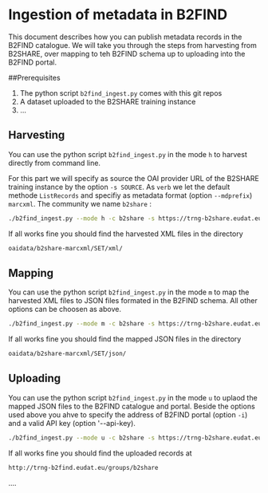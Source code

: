# Ingestion of metadata in B2FIND
This document describes how you can publish metadata records in the B2FIND catalogue.
We will take you through the steps from harvesting from B2SHARE, over mapping to teh B2FIND schema up to uploading into the B2FIND portal.

##Prerequisites
1. The python script `b2find_ingest.py` comes with this git repos 
2. A dataset uploaded to the B2SHARE training instance
3. ...

## Harvesting

You can use the python script `b2find_ingest.py` in the mode `h` to harvest directly from command line.

For this part we will specify as source the OAI provider URL of the B2SHARE training instance by the option `-s SOURCE`. As `verb` we let the default methode `ListRecords` and specifiy as metadata format (option `--mdprefix`) `marcxml`. The community we name `b2share` :


```sh
./b2find_ingest.py --mode h -c b2share -s https://trng-b2share.eudat.eu/api/oai2d --mdprefix marcxml

```

If all works fine you should find the harvested XML files in the directory

```sh
oaidata/b2share-marcxml/SET/xml/
```
 
## Mapping

You can use the python script `b2find_ingest.py` in the mode `m` to map the harvested XML files to JSON files formated in the B2FIND schema. All other options can be choosen as above.


```sh
./b2find_ingest.py --mode m -c b2share -s https://trng-b2share.eudat.eu/api/oai2d --mdprefix marcxml

```

If all works fine you should find the mapped JSON files in the directory

```sh
oaidata/b2share-marcxml/SET/json/
```
 
## Uploading

You can use the python script `b2find_ingest.py` in the mode `u` to uplaod the mapped JSON files to the B2FIND catalogue and portal. Beside the options used above you ahve to specify the address of B2FIND portal (option `-i`) and a valid API key (option '--api-key). 


```sh
./b2find_ingest.py --mode u -c b2share -s https://trng-b2share.eudat.eu/api/oai2d --mdprefix marcxml -i trng-b2find.dkrz.de --auth <API-KEY>
```

If all works fine you should find the uploaded records at

```sh
http://trng-b2find.eudat.eu/groups/b2share
```

.... 
